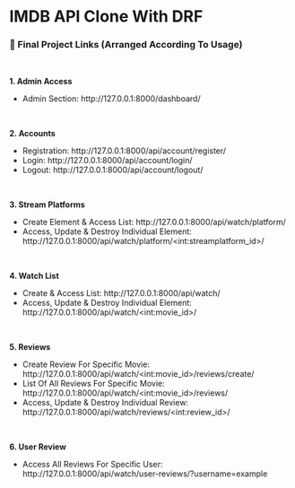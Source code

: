 # IMDB API Clone With DRF

<h3>🔗 Final Project Links (Arranged According To Usage)</h3>
<br>

<b>1. Admin Access</b>

<ul>
    <li>Admin Section: http://127.0.0.1:8000/dashboard/</li>
</ul>
<br>

<b>2. Accounts</b>

<ul>
    <li>Registration: http://127.0.0.1:8000/api/account/register/</li>
    <li>Login: http://127.0.0.1:8000/api/account/login/</li>
    <li>Logout: http://127.0.0.1:8000/api/account/logout/</li>
</ul>
<br>

<b>3. Stream Platforms</b>

<ul>
    <li>Create Element & Access List: http://127.0.0.1:8000/api/watch/platform/</li>
    <li>Access, Update & Destroy Individual Element: http://127.0.0.1:8000/api/watch/platform/&lt;int:streamplatform_id&gt;/</li>

</ul>
<br>

<b>4. Watch List</b>

<ul>
    <li>Create & Access List: http://127.0.0.1:8000/api/watch/</li>
    <li>Access, Update & Destroy Individual Element: http://127.0.0.1:8000/api/watch/&lt;int:movie_id&gt;/</li>
</ul>
<br>

<b>5. Reviews</b>

<ul>
    <li>Create Review For Specific Movie: http://127.0.0.1:8000/api/watch/&lt;int:movie_id&gt;/reviews/create/</li>
    <li>List Of All Reviews For Specific Movie: http://127.0.0.1:8000/api/watch/&lt;int:movie_id&gt;/reviews/</li>
    <li>Access, Update & Destroy Individual Review: http://127.0.0.1:8000/api/watch/reviews/&lt;int:review_id&gt;/</li>
</ul>
<br>

<b>6. User Review</b>

<ul>
    <li>Access All Reviews For Specific User: http://127.0.0.1:8000/api/watch/user-reviews/?username=example</li>
</ul>
<br>
